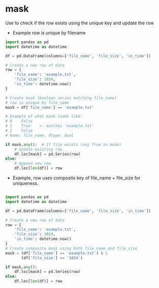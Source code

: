 # mask 
Use to check if the row exists using the unique key and update the row

- Example row is unique by filename

```python
import pandas as pd
import datetime as datetime

df = pd.DataFrame(columns=['file_name', 'file_size', 'in_time'])

# Create a new row of data
row = {
    'file_name': 'example.txt',
    'file_size': 1024,
    'in_time': datetime.now()
}

# Create mask (boolean series matching file_name)
# row is unique by file_name
mask = df['file_name'] == 'example.txt'

# Example of what mask looks like:
# 0    False
# 1    True    <- matches 'example.txt'
# 2    False
# Name: file_name, dtype: bool

if mask.any():  # If file exists (any True in mask)
    # Update existing row
    df.loc[mask] = pd.Series(row)
else:
    # Append new row
    df.loc[len(df)] = row

```

- Example, row uses composite key of file_name + file_size for uniqueness.
```python

import pandas as pd
import datetime as datetime

df = pd.DataFrame(columns=['file_name', 'file_size', 'in_time'])

# Create a new row of data
row = {
    'file_name': 'example.txt',
    'file_size': 1024,
    'in_time': datetime.now()
}
# Create composite mask using both file_name and file_size
mask = (df['file_name'] == 'example.txt') & \
       (df['file_size'] == '1024')

if mask.any():
    df.loc[mask] = pd.Series(row)
else:
    df.loc[len(df)] = row

```